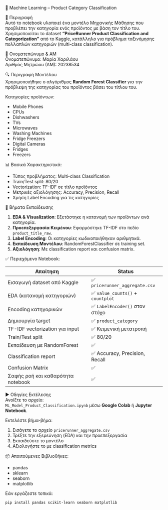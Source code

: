 🧠 Machine Learning – Product Category Classification

📌 Περιγραφή  
Αυτό το notebook υλοποιεί ένα μοντέλο Μηχανικής Μάθησης που προβλέπει την κατηγορία ενός προϊόντος με βάση τον τίτλο του. Χρησιμοποιείται το dataset **“PriceRunner Product Classification and Categorization”** από το Kaggle, κατάλληλο για πρόβλημα ταξινόμησης πολλαπλών κατηγοριών (multi-class classification).

👤 Ονοματεπώνυμο & ΑΜ  
Ονοματεπώνυμο: Μαρία Χαριλάου  
Αριθμός Μητρώου (ΑΜ): 20238534

🔍 Περιγραφή Μοντέλου  
Χρησιμοποιήθηκε ο αλγόριθμος **Random Forest Classifier** για την πρόβλεψη της κατηγορίας του προϊόντος βάσει του τίτλου του.

Κατηγορίες προϊόντων:
- Mobile Phones
- CPUs
- Dishwashers
- TVs
- Microwaves
- Washing Machines
- Fridge Freezers
- Digital Cameras
- Fridges
- Freezers

📊 Βασικά Χαρακτηριστικά:
- Τύπος προβλήματος: Multi-class Classification
- Train/Test split: 80/20
- Vectorization: TF-IDF σε τίτλο προϊόντος
- Μετρικές αξιολόγησης: Accuracy, Precision, Recall
- Χρήση Label Encoding για τις κατηγορίες

🧪 Βήματα Εκπαίδευσης
1. **EDA & Visualization**: Εξετάστηκε η κατανομή των προϊόντων ανά κατηγορία.
2. **Προεπεξεργασία Κειμένου**: Εφαρμόστηκε TF-IDF στο πεδίο `product_title_raw`.
3. **Label Encoding**: Οι κατηγορίες κωδικοποιήθηκαν αριθμητικά.
4. **Εκπαίδευση Μοντέλου**: RandomForestClassifier σε training set.
5. **Αξιολόγηση**: Με classification report και confusion matrix.

✅ Περιεχόμενο Notebook:

| Απαίτηση                              | Status |
|--------------------------------------|--------|
| Εισαγωγή dataset από Kaggle          | ✅ `pricerunner_aggregate.csv` |
| EDA (κατανομή κατηγοριών)            | ✅ `value_counts()` + `countplot` |
| Encoding κατηγορικών                 | ✅ `LabelEncoder()` στον στόχο |
| Δημιουργία target                    | ✅ `product_category` |
| TF-IDF vectorization για input       | ✅ Κειμενική μετατροπή |
| Train/Test split                     | ✅ 80/20 |
| Εκπαίδευση με RandomForest           | ✅ |
| Classification report               | ✅ Accuracy, Precision, Recall |
| Confusion Matrix                     | ✅ |
| Σαφής ροή και καθαρότητα notebook    | ✅ |

▶️ Οδηγίες Εκτέλεσης  
Ανοίξτε το αρχείο:  
`ML_Model_Product_Classification.ipynb` μέσω **Google Colab** ή **Jupyter Notebook**.

Εκτελέστε βήμα-βήμα:

1. Εισάγετε το αρχείο `pricerunner_aggregate.csv`
2. Τρέξτε την εξερεύνηση (EDA) και την προεπεξεργασία
3. Εκπαιδεύστε το μοντέλο
4. Αξιολογήστε το με classification metrics

📦 Απαιτούμενες Βιβλιοθήκες:

- pandas  
- sklearn  
- seaborn  
- matplotlib  

Εάν εργάζεστε τοπικά:

```bash
pip install pandas scikit-learn seaborn matplotlib
```
